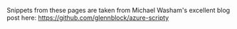 Snippets from these pages are taken from Michael Washam's excellent blog post here: https://github.com/glennblock/azure-scripty
